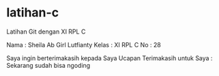 # latihan-c
Latihan Git dengan XI RPL C

Nama : Sheila Ab Girl Lutfianty
Kelas : XI RPL C
No : 28

Saya ingin berterimakasih kepada Saya
Ucapan Terimakasih untuk Saya : Sekarang sudah bisa ngoding 